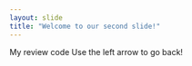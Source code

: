 ```yaml
---
layout: slide
title: "Welcome to our second slide!"
---
```

My review code
Use the left arrow to go back!
